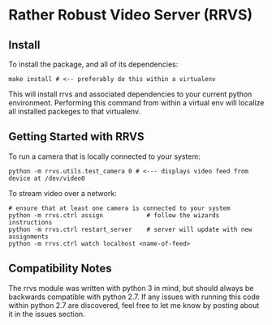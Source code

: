 # Rather Robust Video Server (RRVS)

## Install

To install the package, and all of its dependencies:

    make install # <-- preferably do this within a virtualenv
    
This will install rrvs and associated dependencies to your current python environment. Performing this command from within a virtual env will localize all installed packeges to that virtualenv.

## Getting Started with RRVS

To run a camera that is locally connected to your system:

    python -m rrvs.utils.test_camera 0 # <--- displays video feed from device at /dev/video0
    
To stream video over a network:

    # ensure that at least one camera is connected to your system
    python -m rrvs.ctrl assign            # follow the wizards instructions
    python -m rrvs.ctrl restart_server    # server will update with new assignments
    python -m rrvs.ctrl watch localhost <name-of-feed>
    
    
## Compatibility Notes

The rrvs module was written with python 3 in mind, but should always be backwards compatible with python 2.7. If any issues with running this code within python 2.7 are discovered, feel free to let me know by posting about it in the issues section.
